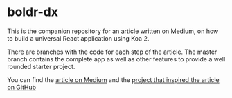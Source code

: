 # boldr-dx

This is the companion repository for an article written on Medium, on how to build a universal React application using Koa 2. 

There are branches with the code for each step of the article. The master branch contains the complete app as well as other features to provide a well rounded starter project.

You can find the [article on Medium](https://medium.com/@Strues/setup-a-universal-react-application-382dd2486259#.u5ayirtnz) and the [project that inspired the article on GitHub](https://github.com/strues/boldr)
